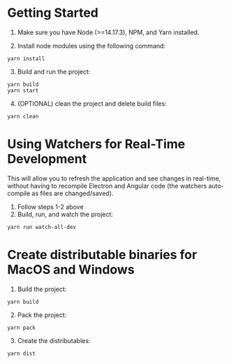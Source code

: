 # Getting Started

1. Make sure you have Node (>=14.17.3), NPM, and Yarn installed.

2. Install node modules using the following command:
```shell
yarn install
```

3. Build and run the project:
```shell
yarn build
yarn start
```

4. (OPTIONAL) clean the project and delete build files:
```shell
yarn clean
```

# Using Watchers for Real-Time Development
This will allow you to refresh the application and see changes in real-time, without having to recompile Electron 
and Angular code (the watchers auto-compile as files are changed/saved).
1. Follow steps 1-2 above
2. Build, run, and watch the project:
```shell
yarn run watch-all-dev
```

# Create distributable binaries for MacOS and Windows

1. Build the project:
```shell
yarn build
```

2. Pack the project:
```shell
yarn pack
```

3. Create the distributables:
```shell
yarn dist
```
